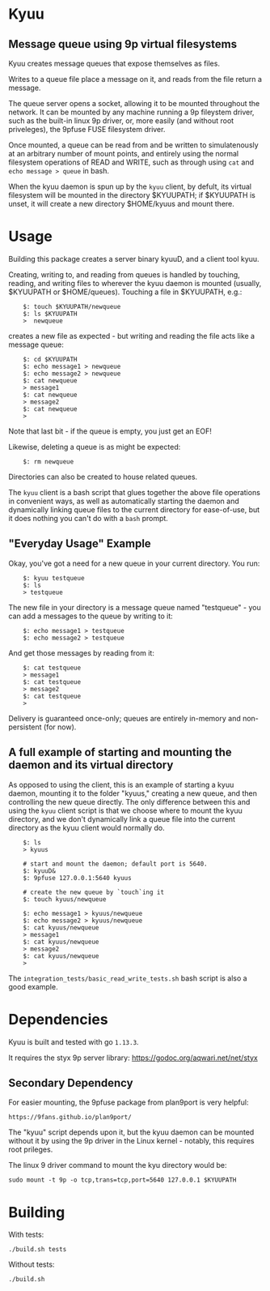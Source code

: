 # Kyuu

## Message queue using 9p virtual filesystems

Kyuu creates message queues that expose themselves as files.

Writes to a queue file place a message on it, and reads from
the file return a message.

The queue server opens a socket, allowing it to be mounted
throughout the network. It can be mounted by any machine running
a 9p fileystem driver, such as the built-in linux 9p driver, or,
more easily (and without root priveleges), the 9pfuse FUSE filesystem
driver.

Once mounted, a queue can be read from and be written to simulatenously
at an arbitrary number of mount points, and entirely using the normal
filesystem operations of READ and WRITE, such as through using `cat` and
`echo message > queue` in bash.

When the kyuu daemon is spun up by the `kyuu` client, by defult, its
virtual filesystem will be mounted in the directory $KYUUPATH; if
$KYUUPATH is unset, it will create a new directory $HOME/kyuus and
mount there.

# Usage

Building this package creates a server binary kyuuD, and a client tool kyuu.

Creating, writing to, and reading from queues is handled by touching,
reading, and writing files to wherever the kyuu daemon is mounted (usually,
$KYUUPATH or $HOME/queues). Touching a file in $KYUUPATH, e.g.:

        $: touch $KYUUPATH/newqueue
        $: ls $KYUUPATH
        >  newqueue
        
creates a new file as expected - but writing and reading the file acts like
a message queue:

        $: cd $KYUUPATH
        $: echo message1 > newqueue
        $: echo message2 > newqueue
        $: cat newqueue
        > message1
        $: cat newqueue
        > message2
        $: cat newqueue
        > 

Note that last bit - if the queue is empty, you just get an EOF!

Likewise, deleting a queue is as might be expected:

        $: rm newqueue

Directories can also be created to house related queues.

The `kyuu` client is a bash script that glues together the above file
operations in convenient ways, as well as automatically starting the
daemon and dynamically linking queue files to the current directory for 
ease-of-use, but it does nothing you can't do with a `bash` prompt.

## "Everyday Usage" Example

Okay, you've got a need for a new queue in your current directory. You run:

        $: kyuu testqueue
        $: ls
        > testqueue

The new file in your directory is a message queue named "testqueue" -
you can add a messages to the queue by writing to it:

        $: echo message1 > testqueue
        $: echo message2 > testqueue

And get those messages by reading from it:

        $: cat testqueue
        > message1
        $: cat testqueue
        > message2
        $: cat testqueue
        > 

Delivery is guaranteed once-only; queues are entirely in-memory and
non-persistent (for now).

## A full example of starting and mounting the daemon and its virtual directory

As opposed to using the client, this is an example of starting a kyuu
daemon, mounting it to the folder "kyuus," creating a new queue, and
then controlling the new queue directly. The only difference between this
and using the `kyuu` client script is that we choose where to mount the kyuu
directory, and we don't dynamically link a queue file into the current
directory as the kyuu client would normally do.

        $: ls
        > kyuus

        # start and mount the daemon; default port is 5640.
        $: kyuuD&
        $: 9pfuse 127.0.0.1:5640 kyuus

        # create the new queue by `touch`ing it
        $: touch kyuus/newqueue

        $: echo message1 > kyuus/newqueue
        $: echo message2 > kyuus/newqueue
        $: cat kyuus/newqueue
        > message1
        $: cat kyuus/newqueue
        > message2
        $: cat kyuus/newqueue
        >

The `integration_tests/basic_read_write_tests.sh` bash script is also
a good example.

# Dependencies

Kyuu is built and tested with go `1.13.3`.

It requires the styx 9p server library:
    https://godoc.org/aqwari.net/net/styx

## Secondary Dependency

For easier mounting, the 9pfuse package from plan9port is very helpful:

    https://9fans.github.io/plan9port/

The "kyuu" script depends upon it, but the kyuu daemon can be mounted
without it by using the 9p driver in the Linux kernel - notably, this
requires root prileges.

The linux 9 driver command to mount the kyu directory would be:

    sudo mount -t 9p -o tcp,trans=tcp,port=5640 127.0.0.1 $KYUUPATH

# Building

With tests:

    ./build.sh tests

Without tests:

    ./build.sh
